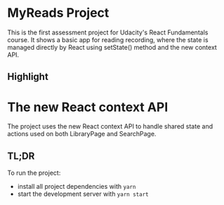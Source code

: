 # MyReads Project

This is the first assessment project for Udacity's React Fundamentals course. It shows a basic app for reading recording, where the state is managed directly by React using setState() method and the new context API.

## Highlight

# The new React context API

The project uses the new React context API to handle shared state and actions used on both LibraryPage and SearchPage.

## TL;DR

To run the project:

* install all project dependencies with `yarn`
* start the development server with `yarn start`
